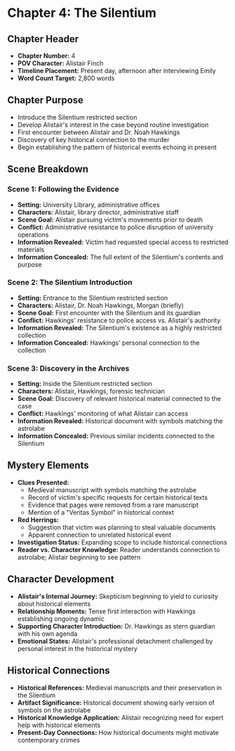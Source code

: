 # Chapter 4: The Silentium

## Chapter Header
- **Chapter Number:** 4
- **POV Character:** Alistair Finch
- **Timeline Placement:** Present day, afternoon after interviewing Emily
- **Word Count Target:** 2,800 words

## Chapter Purpose
- Introduce the Silentium restricted section
- Develop Alistair's interest in the case beyond routine investigation
- First encounter between Alistair and Dr. Noah Hawkings
- Discovery of key historical connection to the murder
- Begin establishing the pattern of historical events echoing in present

## Scene Breakdown

### Scene 1: Following the Evidence
- **Setting:** University Library, administrative offices
- **Characters:** Alistair, library director, administrative staff
- **Scene Goal:** Alistair pursuing victim's movements prior to death
- **Conflict:** Administrative resistance to police disruption of university operations
- **Information Revealed:** Victim had requested special access to restricted materials
- **Information Concealed:** The full extent of the Silentium's contents and purpose

### Scene 2: The Silentium Introduction
- **Setting:** Entrance to the Silentium restricted section
- **Characters:** Alistair, Dr. Noah Hawkings, Morgan (briefly)
- **Scene Goal:** First encounter with the Silentium and its guardian
- **Conflict:** Hawkings' resistance to police access vs. Alistair's authority
- **Information Revealed:** The Silentium's existence as a highly restricted collection
- **Information Concealed:** Hawkings' personal connection to the collection

### Scene 3: Discovery in the Archives
- **Setting:** Inside the Silentium restricted section
- **Characters:** Alistair, Hawkings, forensic technician
- **Scene Goal:** Discovery of relevant historical material connected to the case
- **Conflict:** Hawkings' monitoring of what Alistair can access
- **Information Revealed:** Historical document with symbols matching the astrolabe
- **Information Concealed:** Previous similar incidents connected to the Silentium

## Mystery Elements
- **Clues Presented:**
  - Medieval manuscript with symbols matching the astrolabe
  - Record of victim's specific requests for certain historical texts
  - Evidence that pages were removed from a rare manuscript
  - Mention of a "Veritas Symbol" in historical context
- **Red Herrings:**
  - Suggestion that victim was planning to steal valuable documents
  - Apparent connection to unrelated historical event
- **Investigation Status:** Expanding scope to include historical connections
- **Reader vs. Character Knowledge:** Reader understands connection to astrolabe; Alistair beginning to see pattern

## Character Development
- **Alistair's Internal Journey:** Skepticism beginning to yield to curiosity about historical elements
- **Relationship Moments:** Tense first interaction with Hawkings establishing ongoing dynamic
- **Supporting Character Introduction:** Dr. Hawkings as stern guardian with his own agenda
- **Emotional States:** Alistair's professional detachment challenged by personal interest in the historical mystery

## Historical Connections
- **Historical References:** Medieval manuscripts and their preservation in the Silentium
- **Artifact Significance:** Historical document showing early version of symbols on the astrolabe
- **Historical Knowledge Application:** Alistair recognizing need for expert help with historical elements
- **Present-Day Connections:** How historical documents might motivate contemporary crimes
